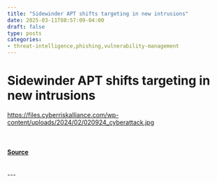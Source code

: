 ```yaml
---
title: "Sidewinder APT shifts targeting in new intrusions"
date: 2025-03-11T08:57:09-04:00
draft: false
type: posts
categories: 
- threat-intelligence,phishing,vulnerability-management
---
```

# Sidewinder APT shifts targeting in new intrusions
https://files.cyberriskalliance.com/wp-content/uploads/2024/02/020924_cyberattack.jpg
<br/>

<br/>


#### [Source](https://www.scworld.com/brief/sidewinder-apt-shifts-targeting-in-new-intrusions)

<br/>
---
